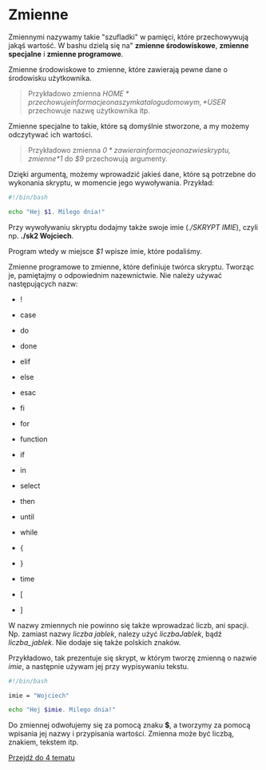# Zmienne

Zmiennymi nazywamy takie "szufladki" w pamięci, które przechowywują jakąś wartość. W bashu dzielą się na" **zmienne środowiskowe**, **zmienne specjalne** i **zmienne programowe**.

Zmienne środowiskowe to zmienne, które zawierają pewne dane o środowisku użytkownika.

> Przykładowo zmienna *$HOME* przechowuje informacje o naszym katalogu domowym, *$USER* przechowuje nazwę użytkownika itp.

Zmienne specjalne to takie, które są domyślnie stworzone, a my możemy odczytywać ich wartości.

> Przykładowo zmienna *$0* zawiera informacje o nazwie skryptu, zmienne *$1* do *$9* przechowują argumenty.

Dzięki argumentą, możemy wprowadzić jakieś dane, które są potrzebne do wykonania skryptu, w momencie jego wywoływania. Przykład:

```bash
#!/bin/bash

echo "Hej $1. Milego dnia!"
```

Przy wywoływaniu skryptu dodajmy także swoje imie (*./SKRYPT IMIE*), czyli np. **./sk2 Wojciech**.

Program wtedy w miejsce *$1* wpisze imie, które podaliśmy.

Zmienne programowe to zmienne, które definiuje twórca skryptu. Tworząc je, pamiętajmy o odpowiednim nazewnictwie. Nie należy używać następujących nazw:

- !

- case

- do

- done

- elif

- else

- esac

- fi

- for

- function

- if

- in

- select

- then

- until

- while

- {

- }

- time

- [

- ] 

W nazwy zmiennych nie powinno się także wprowadzać liczb, ani spacji. Np. zamiast nazwy *liczba jablek*, nalezy użyć *liczbaJablek*, bądź *liczba_jablek*. Nie dodaje się także polskich znaków.

Przykładowo, tak prezentuje się skrypt, w którym tworzę zmienną o nazwie *imie*, a następnie używam jej przy wypisywaniu tekstu.

```bash
#!/bin/bash

imie = "Wojciech"

echo "Hej $imie. Milego dnia!"
```

Do zmiennej odwołujemy się za pomocą znaku **$**, a tworzymy za pomocą wpisania jej nazwy i przypisania wartości. Zmienna może być liczbą, znakiem, tekstem itp.

[Przejdź do 4 tematu](/content/r4/t2)